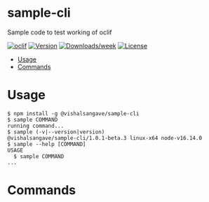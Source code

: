 sample-cli
==========

Sample code to test working of oclif

[![oclif](https://img.shields.io/badge/cli-oclif-brightgreen.svg)](https://oclif.io)
[![Version](https://img.shields.io/npm/v/sample-cli.svg)](https://npmjs.org/package/sample-cli)
[![Downloads/week](https://img.shields.io/npm/dw/sample-cli.svg)](https://npmjs.org/package/sample-cli)
[![License](https://img.shields.io/npm/l/sample-cli.svg)](https://github.com/vishalsangave/sample-cli/blob/master/package.json)

<!-- toc -->
* [Usage](#usage)
* [Commands](#commands)
<!-- tocstop -->
# Usage
<!-- usage -->
```sh-session
$ npm install -g @vishalsangave/sample-cli
$ sample COMMAND
running command...
$ sample (-v|--version|version)
@vishalsangave/sample-cli/1.0.1-beta.3 linux-x64 node-v16.14.0
$ sample --help [COMMAND]
USAGE
  $ sample COMMAND
...
```
<!-- usagestop -->
# Commands
<!-- commands -->

<!-- commandsstop -->
